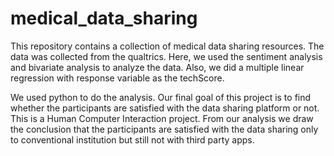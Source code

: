 # medical_data_sharing

This repository contains a collection of medical data sharing resources. The data was collected from the qualtrics. 
Here, we used the sentiment analysis and bivariate analysis to analyze the data. Also, we did a multiple linear regression with response variable as the techScore. 

We used python to do the analysis. Our final goal of this project is to find whether the participants are satisfied with the data sharing platform or not.
This is a Human Computer Interaction project. From our analysis we draw the conclusion that the participants are satisfied with the data sharing only to conventional institution but still not with third party apps.



